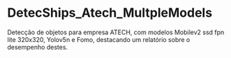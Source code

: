 # DetecShips_Atech_MultpleModels
Detecção de objetos para empresa ATECH, com modelos Mobilev2 ssd fpn lite 320x320, Yolov5n e Fomo, destacando um relatório sobre o desempenho destes.
